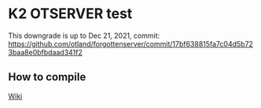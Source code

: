 # K2 OTSERVER test

This downgrade is up to Dec 21, 2021, commit: https://github.com/otland/forgottenserver/commit/17bf638815fa7c04d5b723baa8e0bfbdaad341f2

## How to compile

[Wiki](https://github.com/otland/forgottenserver/wiki/Compiling)